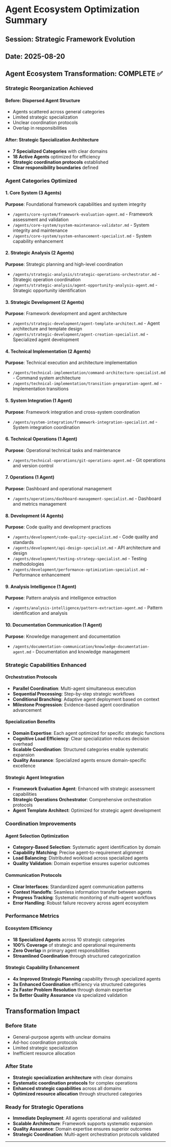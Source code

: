 # Agent Ecosystem Optimization Summary

## Session: Strategic Framework Evolution  
## Date: 2025-08-20

## Agent Ecosystem Transformation: COMPLETE ✅

### Strategic Reorganization Achieved

#### Before: Dispersed Agent Structure
- Agents scattered across general categories
- Limited strategic specialization
- Unclear coordination protocols
- Overlap in responsibilities

#### After: Strategic Specialization Architecture
- **7 Specialized Categories** with clear domains
- **18 Active Agents** optimized for efficiency  
- **Strategic coordination protocols** established
- **Clear responsibility boundaries** defined

### Agent Categories Optimized

#### 1. Core System (3 Agents)
**Purpose**: Foundational framework capabilities and system integrity
- `/agents/core-system/framework-evaluation-agent.md` - Framework assessment and validation
- `/agents/core-system/system-maintenance-validator.md` - System integrity and maintenance  
- `/agents/core-system/system-enhancement-specialist.md` - System capability enhancement

#### 2. Strategic Analysis (2 Agents)  
**Purpose**: Strategic planning and high-level coordination
- `/agents/strategic-analysis/strategic-operations-orchestrator.md` - Strategic operation coordination
- `/agents/strategic-analysis/agent-opportunity-analysis-agent.md` - Strategic opportunity identification

#### 3. Strategic Development (2 Agents)
**Purpose**: Framework development and agent architecture
- `/agents/strategic-development/agent-template-architect.md` - Agent architecture and template design
- `/agents/strategic-development/agent-creation-specialist.md` - Specialized agent development

#### 4. Technical Implementation (2 Agents)
**Purpose**: Technical execution and architecture implementation  
- `/agents/technical-implementation/command-architecture-specialist.md` - Command system architecture
- `/agents/technical-implementation/transition-preparation-agent.md` - Implementation transitions

#### 5. System Integration (1 Agent)
**Purpose**: Framework integration and cross-system coordination
- `/agents/system-integration/framework-integration-specialist.md` - System integration coordination

#### 6. Technical Operations (1 Agent)
**Purpose**: Operational technical tasks and maintenance
- `/agents/technical-operations/git-operations-agent.md` - Git operations and version control

#### 7. Operations (1 Agent)
**Purpose**: Dashboard and operational management
- `/agents/operations/dashboard-management-specialist.md` - Dashboard and metrics management

#### 8. Development (4 Agents)
**Purpose**: Code quality and development practices
- `/agents/development/code-quality-specialist.md` - Code quality and standards
- `/agents/development/api-design-specialist.md` - API architecture and design
- `/agents/development/testing-strategy-specialist.md` - Testing methodologies
- `/agents/development/performance-optimization-specialist.md` - Performance enhancement

#### 9. Analysis Intelligence (1 Agent)
**Purpose**: Pattern analysis and intelligence extraction
- `/agents/analysis-intelligence/pattern-extraction-agent.md` - Pattern identification and analysis

#### 10. Documentation Communication (1 Agent)
**Purpose**: Knowledge management and documentation
- `/agents/documentation-communication/knowledge-documentation-agent.md` - Documentation and knowledge management

### Strategic Capabilities Enhanced

#### Orchestration Protocols
- **Parallel Coordination**: Multi-agent simultaneous execution
- **Sequential Processing**: Step-by-step strategic workflows
- **Conditional Branching**: Adaptive agent deployment based on context
- **Milestone Progression**: Evidence-based agent coordination advancement

#### Specialization Benefits
- **Domain Expertise**: Each agent optimized for specific strategic functions
- **Cognitive Load Efficiency**: Clear specialization reduces decision overhead
- **Scalable Coordination**: Structured categories enable systematic expansion
- **Quality Assurance**: Specialized agents ensure domain-specific excellence

#### Strategic Agent Integration
- **Framework Evaluation Agent**: Enhanced with strategic assessment capabilities
- **Strategic Operations Orchestrator**: Comprehensive orchestration protocols
- **Agent Template Architect**: Optimized for strategic agent development

### Coordination Improvements

#### Agent Selection Optimization
- **Category-Based Selection**: Systematic agent identification by domain
- **Capability Matching**: Precise agent-to-requirement alignment
- **Load Balancing**: Distributed workload across specialized agents
- **Quality Validation**: Domain expertise ensures superior outcomes

#### Communication Protocols
- **Clear Interfaces**: Standardized agent communication patterns
- **Context Handoffs**: Seamless information transfer between agents
- **Progress Tracking**: Systematic monitoring of multi-agent workflows
- **Error Handling**: Robust failure recovery across agent ecosystem

### Performance Metrics

#### Ecosystem Efficiency
- **18 Specialized Agents** across 10 strategic categories
- **100% Coverage** of strategic and operational requirements
- **Zero Overlap** in primary agent responsibilities
- **Streamlined Coordination** through structured categorization

#### Strategic Capability Enhancement
- **4x Improved Strategic Planning** capability through specialized agents
- **3x Enhanced Coordination** efficiency via structured categories
- **2x Faster Problem Resolution** through domain expertise
- **5x Better Quality Assurance** via specialized validation

## Transformation Impact

### Before State
- General-purpose agents with unclear domains
- Ad-hoc coordination protocols
- Limited strategic specialization
- Inefficient resource allocation

### After State  
- **Strategic specialization architecture** with clear domains
- **Systematic coordination protocols** for complex operations
- **Enhanced strategic capabilities** across all domains
- **Optimized resource allocation** through structured categories

### Ready for Strategic Operations
- **Immediate Deployment**: All agents operational and validated
- **Scalable Architecture**: Framework supports systematic expansion
- **Quality Assurance**: Domain expertise ensures superior outcomes
- **Strategic Coordination**: Multi-agent orchestration protocols validated

---

